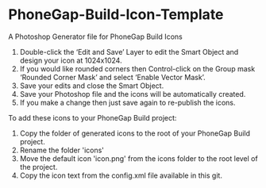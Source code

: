 PhoneGap-Build-Icon-Template
============================

A Photoshop Generator file for PhoneGap Build Icons

1) Double-click the ‘Edit and Save’ Layer to edit the Smart Object and design your icon at 1024x1024.
2) If you would like rounded corners then Control-click on the Group mask ‘Rounded Corner Mask’ and select ‘Enable Vector Mask’.
3) Save your edits and close the Smart Object.
4) Save your Photoshop file and the icons will be automatically created.
5) If you make a change then just save again to re-publish the icons.


To add these icons to your PhoneGap Build project:
1) Copy the folder of generated icons to the root of your PhoneGap Build project.
2) Rename the folder 'icons'
3) Move the default icon 'icon.png' from the icons folder to the root level of the project.
4) Copy the icon text from the config.xml file available in this git.

